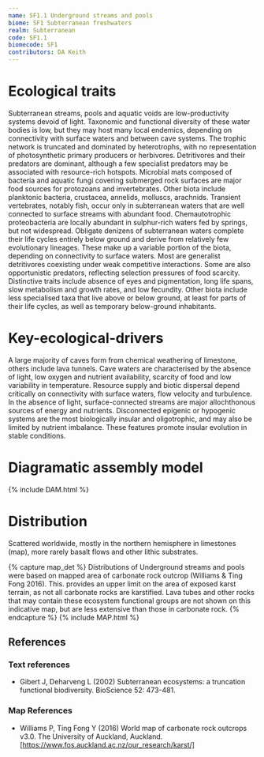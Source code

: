 ```yaml
---
name: SF1.1 Underground streams and pools
biome: SF1 Subterranean freshwaters
realm: Subterranean
code: SF1.1
biomecode: SF1
contributors: DA Keith
---
```


# Ecological traits


Subterranean streams, pools and aquatic voids are low-productivity systems devoid of light. Taxonomic and functional diversity of these water bodies is low, but they may host many local endemics, depending on connectivity with surface waters and between cave systems. The trophic network is truncated and dominated by heterotrophs, with no representation of photosynthetic primary producers or herbivores. Detritivores and their predators are dominant, although a few specialist predators may be associated with resource-rich hotspots. Microbial mats composed of bacteria and aquatic fungi covering submerged rock surfaces are major food sources for protozoans and invertebrates. Other biota include planktonic bacteria, crustacea, annelids, molluscs, arachnids. Transient vertebrates, notably fish, occur only in subterranean waters that are well connected to surface streams with abundant food. Chemautotrophic proteobacteria are locally abundant in sulphur-rich waters fed by springs, but not widespread. Obligate denizens of subterranean waters complete their life cycles entirely below ground and derive from relatively few evolutionary lineages. These make up a variable portion of the biota, depending on connectivity to surface waters. Most are generalist detritivores coexisting under weak competitive interactions. Some are also opportunistic predators, reflecting selection pressures of food scarcity. Distinctive traits include absence of eyes and pigmentation, long life spans, slow metabolism and growth rates, and low fecundity. Other biota include less specialised taxa that live above or below ground, at least  for parts of their life cycles, as well as temporary below-ground inhabitants.


# Key-ecological-drivers


A large majority of caves form from chemical weathering of limestone, others include lava tunnels. Cave waters are characterised by the absence of light, low oxygen and nutrient availability, scarcity of food and low variability in temperature. Resource supply and biotic dispersal depend critically on connectivity with surface waters, flow velocity and turbulence. In the absence of light, surface-connected streams are major allochthonous sources of energy and nutrients. Disconnected epigenic or hypogenic systems are the most biologically insular and oligotrophic, and may also be limited by nutrient imbalance. These features promote insular evolution in stable conditions.

# Diagramatic assembly model

{% include DAM.html %}


# Distribution

Scattered worldwide, mostly in the northern hemisphere in limestones (map), more rarely basalt flows and other lithic substrates.

{% capture map_det %} Distributions of Underground streams and pools were based on mapped area of carbonate rock outcrop (Williams & Ting Fong 2016). This. provides an upper limit on the area of exposed karst terrain, as not all carbonate rocks are karstified. Lava tubes and other rocks that may contain these ecosystem functional groups are not shown on this indicative map, but are less extensive than those in carbonate rock. {% endcapture %}
{% include MAP.html %}

## References

### Text references

* Gibert J, Deharveng L (2002) Subterranean ecosystems: a truncation functional biodiversity. BioScience 52: 473-481.

### Map References

* Williams P, Ting Fong Y (2016) World map of carbonate rock outcrops v3.0. The University of Auckland, Auckland. [https://www.fos.auckland.ac.nz/our_research/karst/]
